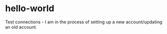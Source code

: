 # hello-world
Test connections - 
I am in the process of setting up a new account/updating an old account.
